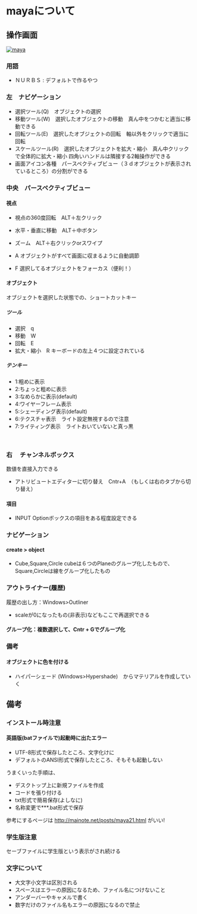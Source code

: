 

# mayaについて

## 操作画面
[![maya](https://i.gyazo.com/7cc3b3cb6255f626a93ea9c4050c8f0e.png)](https://gyazo.com/7cc3b3cb6255f626a93ea9c4050c8f0e)


### 用語
+ ＮＵＲＢＳ : デフォルトで作るやつ
  
   
### 左　ナビゲーション
+ 選択ツール(Q)　オブジェクトの選択
+ 移動ツール(W)　選択したオブジェクトの移動　真ん中をつかむと適当に移動できる
+ 回転ツール(E)　選択したオブジェクトの回転　軸以外をクリックで適当に回転
+ スケールツール(R)　選択したオブジェクトを拡大・縮小　真ん中クリックで全体的に拡大・縮小 四角いハンドルは隣接する2軸操作ができる
+ 画面アイコン各種　パースペクティブビュー（３ｄオブジェクトが表示されているところ）の分割ができる
  
### 中央　パースペクティブビュー
#### 視点
+ 視点の360度回転　ALT＋左クリック
+ 水平・垂直に移動　ALT＋中ボタン

+ ズーム　ALT＋右クリックorスワイプ
+ A オブジェクトがすべて画面に収まるように自動調節 
+ F 選択してるオブジェクトをフォーカス（便利！）

#### オブジェクト
オブジェクトを選択した状態での、ショートカットキー
##### ツール
+ 選択　q
+ 移動　W 
+ 回転　E
+ 拡大・縮小　R
キーボードの左上４つに設定されている
##### テンキー
+ 1:粗めに表示
+ 2:ちょっと粗めに表示
+ 3:なめらかに表示(default)
+ 4:ワイヤーフレーム表示
+ 5:シェーディング表示(default)
+ 6:テクスチャ表示　ライト設定無視するので注意
+ 7:ライティング表示　ライトおいていないと真っ黒



  
### 右 　チャンネルボックス
数値を直接入力できる
+ アトリビュートエディターに切り替え　Cntr+A　（もしくは右のタブから切り替え）
#### 項目
+ INPUT Optionボックスの項目をある程度設定できる
   
### ナビゲーション
#### create > object
+ Cube,Square,Circle
cubeは６つのPlaneのグループ化したもので、Square,Circleは線をグループ化したもの


### アウトライナー(履歴)
履歴の出し方：Windows>Outliner
+ scaleが0になったもの(非表示)などもここで再選択できる
#### グループ化：複数選択して、Cntr + Gでグループ化

### 備考
#### オブジェクトに色を付ける
+ ハイパーシェード (Windows>Hypershade)　からマテリアルを作成していく

## 備考

### インストール時注意  
#### 英語版(batファイルで)起動時に出たエラー
+ UTF-8形式で保存したところ、文字化けに
+ デフォルトのANSI形式で保存したところ、そもそも起動しない  
  
うまくいった手順は、
+ デスクトップ上に新規ファイルを作成
+ コードを張り付ける
+ txt形式で簡易保存(よしなに)
+ 名称変更で***.bat形式で保存  

参考にするページは
http://mainote.net/posts/maya21.html
がいい!


### 学生版注意
セーブファイルに学生版という表示がされ続ける

### 文字について
+ 大文字小文字は区別される
+ スペースはエラーの原因になるため、ファイル名につけないこと
+ アンダーバーやキャメルで書く
+ 数字だけのファイル名もエラーの原因になるので禁止
